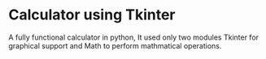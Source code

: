 # Calculator using Tkinter
 A fully functional calculator in python, It used only two modules Tkinter for graphical support and Math to perform mathmatical operations. 

